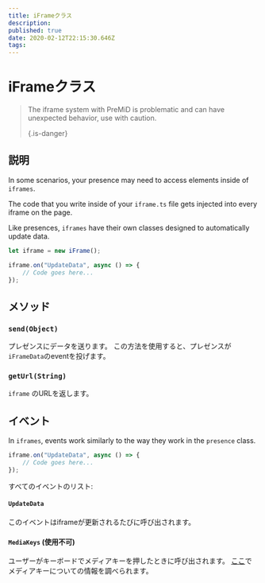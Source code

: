 ```yaml
---
title: iFrameクラス
description:
published: true
date: 2020-02-12T22:15:30.646Z
tags:
---
```


# iFrameクラス
> The iframe system with PreMiD is problematic and can have unexpected behavior, use with caution. 
> 
> {.is-danger}

## 説明

In some scenarios, your presence may need to access elements inside of `iframes`.

The code that you write inside of your `iframe.ts` file gets injected into every iframe on the page.

Like presences, `iframes` have their own classes designed to automatically update data.

```typescript
let iframe = new iFrame();

iframe.on("UpdateData", async () => {
    // Code goes here...
});
```

## メソッド

### `send(Object)`
プレゼンスにデータを送ります。 この方法を使用すると、プレゼンスが`iFrameData`のeventを投げます。

### `getUrl(String)`
`iframe` のURLを返します。

## イベント
In `iframes`, events work similarly to the way they work in the `presence` class.

```typescript
iframe.on("UpdateData", async () => {
    // Code goes here...
});
```

すべてのイベントのリスト:

#### `UpdateData`

このイベントはiframeが更新されるたびに呼び出されます。

#### `MediaKeys` (使用不可)

ユーザーがキーボードでメディアキーを押したときに呼び出されます。 [ここ](/dev/presence/class#mediakeys)でメディアキーについての情報を調べられます。